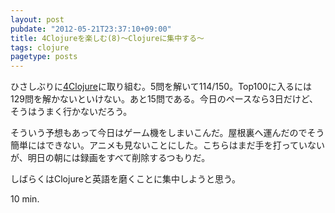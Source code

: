 ```yaml
---
layout: post
pubdate: "2012-05-21T23:37:10+09:00"
title: 4Clojureを楽しむ(8)〜Clojureに集中する〜
tags: clojure
pagetype: posts
---
```

ひさしぶりに[4Clojure](https://wwww.4clojure.com/)に取り組む。5問を解いて114/150。Top100に入るには129問を解かないといけない。あと15問である。今日のペースなら3日だけど、そうはうまく行かないだろう。

そういう予想もあって今日はゲーム機をしまいこんだ。屋根裏へ運んだのでそう簡単にはできない。アニメも見ないことにした。こちらはまだ手を打っていないが、明日の朝には録画をすべて削除するつもりだ。

しばらくはClojureと英語を磨くことに集中しようと思う。

10 min.

